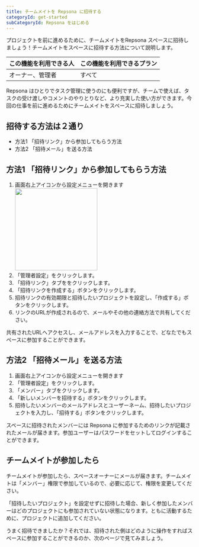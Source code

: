 ```yaml
---
title: チームメイトを Repsona に招待する
categoryId: get-started
subCategoryId: Repsona をはじめる
---
```


プロジェクトを前に進めるために、チームメイトをRepsona スペースに招待しましょう！チームメイトをスペースに招待する方法について説明します。

|この機能を利用できる人|この機能を利用できるプラン|
|---|---|
|オーナー、管理者|すべて|

Repsona はひとりでタスク管理に使うのにも便利ですが、チームで使えば、タスクの受け渡しやコメントのやりとりなど、より充実した使い方ができます。今回の仕事を前に進めるためにチームメイトをスペースに招待しましょう。

## 招待する方法は２通り

- 方法1 「招待リンク」から参加してもらう方法
- 方法2 「招待メール」を送る方法

## 方法1 「招待リンク」から参加してもらう方法

1. 画面右上アイコンから設定メニューを開きます<br><img src="/images/help/menu-button.png" width="222">
2. 「管理者設定」をクリックします。
3. 「招待リンク」タブををクリックします。
4. 「招待リンクを作成する」ボタンをクリックします。
5. 招待リンクの有効期限と招待したいプロジェクトを設定し、「作成する」ボタンをクリックします。
6. リンクのURLが作成されるので、メールやその他の連絡方法で共有してください。

共有されたURLへアクセスし、メールアドレスを入力することで、どなたでもスペースに参加することができます。

## 方法2 「招待メール」を送る方法

1. 画面右上アイコンから設定メニューを開きます
2. 「管理者設定」をクリックします。
3. 「メンバー」タブをクリックします。
4. 「新しいメンバーを招待する」ボタンをクリックします。
5. 招待したいメンバーのメールアドレスとユーザーネーム、招待したいプロジェクトを入力し、「招待する」ボタンをクリックします。

スペースに招待されたメンバーには Repsona に参加するためのリンクが記載されたメールが届きます。参加ユーザーはパスワードをセットしてログインすることができます。

## チームメイトが参加したら

チームメイトが参加したら、スペースオーナーにメールが届きます。チームメイトは「メンバー」権限で参加しているので、必要に応じて、権限を変更してください。

「招待したいプロジェクト」を設定せずに招待した場合、新しく参加したメンバーはどのプロジェクトにも参加されていない状態になります。ともに活動するために、プロジェクトに追加してください。

うまく招待できましたか？それでは、招待された側はどのように操作をすればスペースに参加することができるのか、次のページで見てみましょう。
